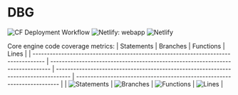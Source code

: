 # DBG

![CF Deployment Workflow](https://github.com/alexqguo/drinking-board-game-v3/actions/workflows/deploy-app.yml/badge.svg)
![Netlify: webapp](https://img.shields.io/netlify/97ad68cf-c78b-4fb2-86ae-999e50e13cf1?label=Netlify%3A%20webapp)
![Netlify](https://img.shields.io/netlify/582df6fd-88da-4f34-8cfd-7acfb5a4602b?label=Netlify%3A%20docsite)

Core engine code coverage metrics:
| Statements | Branches | Functions | Lines |
| ---------------------------------------------------------------------------------- | ------------------------------------------------------------------------------ | ----------------------------------------------------------------------------------- | ------------------------------------------------------------------------ |
| ![Statements](https://img.shields.io/badge/statements-80.85%25-yellow.svg?style=flat) | ![Branches](https://img.shields.io/badge/branches-83.02%25-yellow.svg?style=flat) | ![Functions](https://img.shields.io/badge/functions-94.04%25-brightgreen.svg?style=flat) | ![Lines](https://img.shields.io/badge/lines-80.85%25-yellow.svg?style=flat) |

